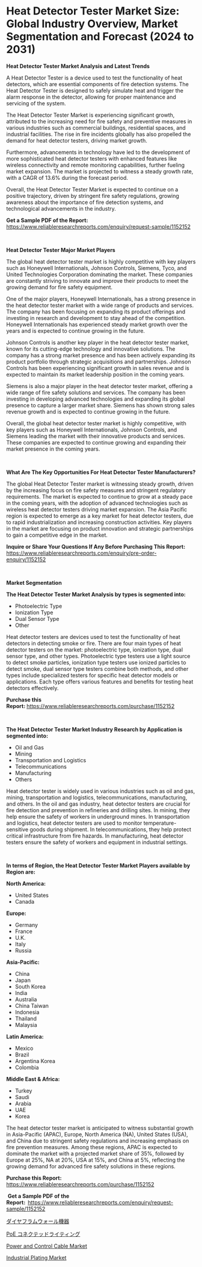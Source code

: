 <p><h1>Heat Detector Tester Market Size: Global Industry Overview, Market Segmentation and Forecast (2024 to 2031)</h1></p><p><strong>Heat Detector Tester Market Analysis and Latest Trends</strong></p>
<p><p>A Heat Detector Tester is a device used to test the functionality of heat detectors, which are essential components of fire detection systems. The Heat Detector Tester is designed to safely simulate heat and trigger the alarm response in the detector, allowing for proper maintenance and servicing of the system.</p><p>The Heat Detector Tester Market is experiencing significant growth, attributed to the increasing need for fire safety and preventive measures in various industries such as commercial buildings, residential spaces, and industrial facilities. The rise in fire incidents globally has also propelled the demand for heat detector testers, driving market growth.</p><p>Furthermore, advancements in technology have led to the development of more sophisticated heat detector testers with enhanced features like wireless connectivity and remote monitoring capabilities, further fueling market expansion. The market is projected to witness a steady growth rate, with a CAGR of 13.6% during the forecast period.</p><p>Overall, the Heat Detector Tester Market is expected to continue on a positive trajectory, driven by stringent fire safety regulations, growing awareness about the importance of fire detection systems, and technological advancements in the industry.</p></p>
<p><strong>Get a Sample PDF of the Report:&nbsp;</strong> <a href="https://www.reliableresearchreports.com/enquiry/request-sample/1152152">https://www.reliableresearchreports.com/enquiry/request-sample/1152152</a></p>
<p>&nbsp;</p>
<p><strong>Heat Detector Tester Major Market Players</strong></p>
<p><p>The global heat detector tester market is highly competitive with key players such as Honeywell Internationals, Johnson Controls, Siemens, Tyco, and United Technologies Corporation dominating the market. These companies are constantly striving to innovate and improve their products to meet the growing demand for fire safety equipment.</p><p>One of the major players, Honeywell Internationals, has a strong presence in the heat detector tester market with a wide range of products and services. The company has been focusing on expanding its product offerings and investing in research and development to stay ahead of the competition. Honeywell Internationals has experienced steady market growth over the years and is expected to continue growing in the future.</p><p>Johnson Controls is another key player in the heat detector tester market, known for its cutting-edge technology and innovative solutions. The company has a strong market presence and has been actively expanding its product portfolio through strategic acquisitions and partnerships. Johnson Controls has been experiencing significant growth in sales revenue and is expected to maintain its market leadership position in the coming years.</p><p>Siemens is also a major player in the heat detector tester market, offering a wide range of fire safety solutions and services. The company has been investing in developing advanced technologies and expanding its global presence to capture a larger market share. Siemens has shown strong sales revenue growth and is expected to continue growing in the future.</p><p>Overall, the global heat detector tester market is highly competitive, with key players such as Honeywell Internationals, Johnson Controls, and Siemens leading the market with their innovative products and services. These companies are expected to continue growing and expanding their market presence in the coming years.</p></p>
<p>&nbsp;</p>
<p><strong>What Are The Key Opportunities For Heat Detector Tester Manufacturers?</strong></p>
<p><p>The global Heat Detector Tester market is witnessing steady growth, driven by the increasing focus on fire safety measures and stringent regulatory requirements. The market is expected to continue to grow at a steady pace in the coming years, with the adoption of advanced technologies such as wireless heat detector testers driving market expansion. The Asia Pacific region is expected to emerge as a key market for heat detector testers, due to rapid industrialization and increasing construction activities. Key players in the market are focusing on product innovation and strategic partnerships to gain a competitive edge in the market.</p></p>
<p><strong>Inquire or Share Your Questions If Any Before Purchasing This Report:</strong> <a href="https://www.reliableresearchreports.com/enquiry/pre-order-enquiry/1152152">https://www.reliableresearchreports.com/enquiry/pre-order-enquiry/1152152</a></p>
<p>&nbsp;</p>
<p><strong>Market Segmentation</strong></p>
<p><strong>The Heat Detector Tester Market Analysis by types is segmented into:</strong></p>
<p><ul><li>Photoelectric Type</li><li>Ionization Type</li><li>Dual Sensor Type</li><li>Other</li></ul></p>
<p><p>Heat detector testers are devices used to test the functionality of heat detectors in detecting smoke or fire. There are four main types of heat detector testers on the market: photoelectric type, ionization type, dual sensor type, and other types. Photoelectric type testers use a light source to detect smoke particles, ionization type testers use ionized particles to detect smoke, dual sensor type testers combine both methods, and other types include specialized testers for specific heat detector models or applications. Each type offers various features and benefits for testing heat detectors effectively.</p></p>
<p><strong>Purchase this Report:&nbsp;</strong><a href="https://www.reliableresearchreports.com/purchase/1152152">https://www.reliableresearchreports.com/purchase/1152152</a></p>
<p>&nbsp;</p>
<p><strong>The Heat Detector Tester Market Industry Research by Application is segmented into:</strong></p>
<p><ul><li>Oil and Gas</li><li>Mining</li><li>Transportation and Logistics</li><li>Telecommunications</li><li>Manufacturing</li><li>Others</li></ul></p>
<p><p>Heat detector tester is widely used in various industries such as oil and gas, mining, transportation and logistics, telecommunications, manufacturing, and others. In the oil and gas industry, heat detector testers are crucial for fire detection and prevention in refineries and drilling sites. In mining, they help ensure the safety of workers in underground mines. In transportation and logistics, heat detector testers are used to monitor temperature-sensitive goods during shipment. In telecommunications, they help protect critical infrastructure from fire hazards. In manufacturing, heat detector testers ensure the safety of workers and equipment in industrial settings.</p></p>
<p>&nbsp;</p>
<p><strong>In terms of Region, the Heat Detector Tester Market Players available by Region are:</strong></p>
<p>
    <p> <strong> North America: </strong>
        <ul>
            <li>United States</li>
            <li>Canada</li>
        </ul>
        </p> 
    <p> <strong> Europe: </strong>
        <ul>
            <li>Germany</li>
            <li>France</li>
            <li>U.K.</li>
            <li>Italy</li>
            <li>Russia</li>
        </ul>
        </p> 
    <p> <strong> Asia-Pacific: </strong>
        <ul>
            <li>China</li>
            <li>Japan</li>
            <li>South Korea</li>
            <li>India</li>
            <li>Australia</li>
            <li>China Taiwan</li>
            <li>Indonesia</li>
            <li>Thailand</li>
            <li>Malaysia</li>
        </ul>
        </p> 
    <p> <strong> Latin America: </strong>
        <ul>
            <li>Mexico</li>
            <li>Brazil</li>
            <li>Argentina Korea</li>
            <li>Colombia</li>
        </ul>
        </p> 
    <p> <strong> Middle East & Africa: </strong>
        <ul>
            <li>Turkey</li>
            <li>Saudi</li>
            <li>Arabia</li>
            <li>UAE</li>
            <li>Korea</li>
        </ul>
    </p>
    </p>
<p><p>The heat detector tester market is anticipated to witness substantial growth in Asia-Pacific (APAC), Europe, North America (NA), United States (USA), and China due to stringent safety regulations and increasing emphasis on fire prevention measures. Among these regions, APAC is expected to dominate the market with a projected market share of 35%, followed by Europe at 25%, NA at 20%, USA at 15%, and China at 5%, reflecting the growing demand for advanced fire safety solutions in these regions.</p></p>
<p><strong>Purchase this Report: </strong><a href="https://www.reliableresearchreports.com/purchase/1152152">https://www.reliableresearchreports.com/purchase/1152152</a></p>
<p>&nbsp;<strong>Get a Sample PDF of the Report:&nbsp;&nbsp;</strong><a href="https://www.reliableresearchreports.com/enquiry/request-sample/1152152">https://www.reliableresearchreports.com/enquiry/request-sample/1152152</a></p>
<p><strong></strong></p>
<p><p><a href="https://github.com/laurenreichert/Market-Research-Report-List-1/blob/main/202876510288.md">ダイヤフラムウォール機器</a></p><p><a href="https://github.com/RodHoppe07/Market-Research-Report-List-1/blob/main/657328810289.md">PoE コネクテッドライティング</a></p><p><a href="https://github.com/CliffMedina6/Market-Research-Report-List-4/blob/main/power-and-control-cable-market.md">Power and Control Cable Market</a></p><p><a href="https://github.com/Sinjinluong3e0awx2m195k76/Market-Research-Report-List-1/blob/main/industrial-plating-market.md">Industrial Plating Market</a></p></p>